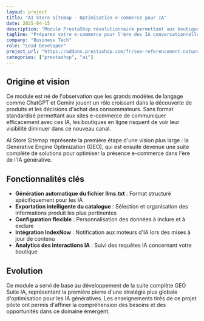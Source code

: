 ```yaml
---
layout: project
title: "AI Store Sitemap - Optimisation e-commerce pour IA"
date: 2025-04-15
description: "Module PrestaShop révolutionnaire permettant aux boutiques en ligne d'être mieux comprises par les IA conversationnelles comme ChatGPT et Google Bard."
tagline: "Préparez votre e-commerce pour l'ère des IA conversationnelles"
company: "Business Tech"
role: "Lead Developer"
project_url: "https://addons.prestashop.com/fr/seo-referencement-naturel/31771-ai-store-sitemap.html"
categories: ["prestashop", "ai"]
---
```


## Origine et vision

Ce module est né de l'observation que les grands modèles de langage comme ChatGPT et Gemini jouent un rôle croissant dans la découverte de produits et les décisions d'achat des consommateurs. Sans format standardisé permettant aux sites e-commerce de communiquer efficacement avec ces IA, les boutiques en ligne risquent de voir leur visibilité diminuer dans ce nouveau canal.

AI Store Sitemap représente la première étape d'une vision plus large : la Generative Engine Optimization (GEO), qui est ensuite devenue une suite complète de solutions pour optimiser la présence e-commerce dans l'ère de l'IA générative.

## Fonctionnalités clés

- **Génération automatique du fichier llms.txt** : Format structuré spécifiquement pour les IA
- **Exportation intelligente du catalogue** : Sélection et organisation des informations produit les plus pertinentes
- **Configuration flexible** : Personnalisation des données à inclure et à exclure
- **Intégration IndexNow** : Notification aux moteurs d'IA lors des mises à jour de contenu
- **Analytics des interactions IA** : Suivi des requêtes IA concernant votre boutique

## Evolution

Ce module a servi de base au développement de la suite complète GEO Suite IA, représentant la première pierre d'une stratégie plus globale d'optimisation pour les IA génératives. Les enseignements tirés de ce projet pilote ont permis d'affiner la compréhension des besoins et des opportunités dans ce domaine émergent. 